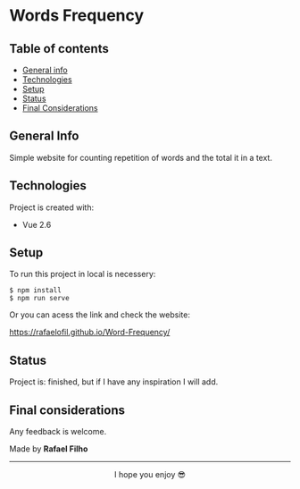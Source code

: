 # Words Frequency


## Table of contents
* [General info](#general-info)
* [Technologies](#technologies)
* [Setup](#setup)
* [Status](#status)
* [Final Considerations](#final-considerations)

## General Info
Simple website for counting repetition of words and the total it in a text.

## Technologies
Project is created with:

* Vue 2.6

## Setup
To run this project in local is necessery:

```
$ npm install
$ npm run serve
```
Or you can acess the link and check the website:

https://rafaelofil.github.io/Word-Frequency/


## Status

Project is: finished, but if I have any inspiration I will add. 

## Final considerations

Any feedback is welcome.

Made by <b>Rafael Filho</b>

<hr>
<p align="center"> I hope you enjoy 😎</p>
